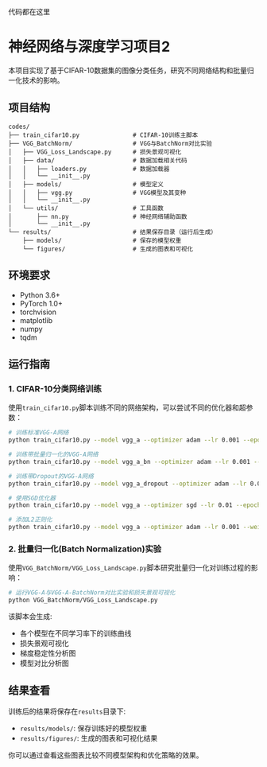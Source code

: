 代码都在这里

# 神经网络与深度学习项目2

本项目实现了基于CIFAR-10数据集的图像分类任务，研究不同网络结构和批量归一化技术的影响。

## 项目结构

```
codes/
├── train_cifar10.py               # CIFAR-10训练主脚本
├── VGG_BatchNorm/                 # VGG与BatchNorm对比实验
│   ├── VGG_Loss_Landscape.py      # 损失景观可视化
│   ├── data/                      # 数据加载相关代码
│   │   ├── loaders.py             # 数据加载器
│   │   └── __init__.py
│   ├── models/                    # 模型定义
│   │   ├── vgg.py                 # VGG模型及其变种
│   │   └── __init__.py
│   └── utils/                     # 工具函数
│       ├── nn.py                  # 神经网络辅助函数
│       └── __init__.py
└── results/                       # 结果保存目录（运行后生成）
    ├── models/                    # 保存的模型权重
    └── figures/                   # 生成的图表和可视化
```

## 环境要求

- Python 3.6+
- PyTorch 1.0+
- torchvision
- matplotlib
- numpy
- tqdm

## 运行指南

### 1. CIFAR-10分类网络训练

使用`train_cifar10.py`脚本训练不同的网络架构，可以尝试不同的优化器和超参数：

```bash
# 训练标准VGG-A网络
python train_cifar10.py --model vgg_a --optimizer adam --lr 0.001 --epochs 30

# 训练带批量归一化的VGG-A网络
python train_cifar10.py --model vgg_a_bn --optimizer adam --lr 0.001 --epochs 30

# 训练带Dropout的VGG-A网络
python train_cifar10.py --model vgg_a_dropout --optimizer adam --lr 0.001 --epochs 30

# 使用SGD优化器
python train_cifar10.py --model vgg_a --optimizer sgd --lr 0.01 --epochs 30

# 添加L2正则化
python train_cifar10.py --model vgg_a --optimizer adam --lr 0.001 --weight_decay 1e-4 --epochs 30
```

### 2. 批量归一化(Batch Normalization)实验

使用`VGG_BatchNorm/VGG_Loss_Landscape.py`脚本研究批量归一化对训练过程的影响：

```bash
# 运行VGG-A与VGG-A-BatchNorm对比实验和损失景观可视化
python VGG_BatchNorm/VGG_Loss_Landscape.py
```

该脚本会生成:
- 各个模型在不同学习率下的训练曲线
- 损失景观可视化
- 梯度稳定性分析图
- 模型对比分析图

## 结果查看

训练后的结果将保存在`results`目录下:
- `results/models/`: 保存训练好的模型权重
- `results/figures/`: 生成的图表和可视化结果

你可以通过查看这些图表比较不同模型架构和优化策略的效果。 
